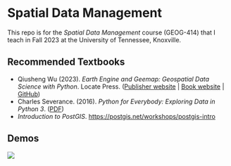 # Spatial Data Management

This repo is for the _Spatial Data Management_ course (GEOG-414) that I teach in Fall 2023 at the University of Tennessee, Knoxville.

## Recommended Textbooks

- Qiusheng Wu (2023). _Earth Engine and Geemap: Geospatial Data Science with Python_. Locate Press. ([Publisher website](https://locatepress.com/book/gee) | [Book website](https://geog-414.gishub.org/) | [GitHub](https://github.com/giswqs/geog-414))
- Charles Severance. (2016). _Python for Everybody: Exploring Data in Python 3_. ([PDF](https://www.py4e.com/book))
- _Introduction to PostGIS_. https://postgis.net/workshops/postgis-intro

## Demos

![](https://i.imgur.com/ZfZCdhL.png)
